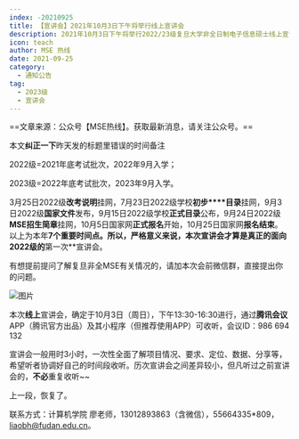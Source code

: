 ```yaml
---
index: -20210925
title: 【宣讲会】2021年10月3日下午将举行线上宣讲会
description: 2021年10月3日下午将举行2022/23级复旦大学非全日制电子信息硕士线上宣讲会
icon: teach
author: MSE 热线
date: 2021-09-25
category:
  - 通知公告
tag:
  - 2023级
  - 宣讲会
---
```


==文章来源：公众号【MSE热线】。获取最新消息，请关注公众号。==

本文**纠正一下**昨天发的标题里错误的时间备注

2022级=2021年底考试批次，2022年9月入学；

2023级=2022年底考试批次，2023年9月入学。

3月25日2022级**改考说明**挂网，7月23日2022级学校**初步****目录**挂网，9月3日2022级**国家文件**发布，9月15日2022级学校**正式目录**公布，9月24日2022级**MSE招生简章**挂网，10月5日国家网**正式报名**开始，10月25日国家网**报名结束**。以上为本年**7个重要时间点。所以，严格意义来说，本次宣讲会才算是真正的面向2022级的**第一次**宣讲会。

有想提前提问了解复旦非全MSE有关情况的，请加本次会前微信群，直接提出你的问题。



![图片](https://zhuye-1308301598.file.myqcloud.com/markdown/640-20220501160452773.png)



本次**线上**宣讲会，确定于10月3日（周日），下午13:30-16:30进行，通过**腾讯会议**APP（腾讯官方出品）及其小程序（但推荐使用APP）可收听，会议ID：986 694 132

宣讲会一般用时3小时，一次性全面了解项目情况、要求、定位、数据、分享等，希望听者协调好自己的时间段收听。历次宣讲会之间差异较小，但凡听过之前宣讲会的，**不必**重复收听~~

上一段，恢复了。

联系方式：计算机学院 廖老师，13012893863（含微信），55664335*809，liaobh@fudan.edu.cn。
